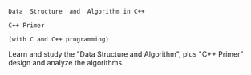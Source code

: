 
    Data  Structure  and  Algorithm in C++
    
    C++ Primer
    
    (with C and C++ programming)


Learn and study the "Data Structure and Algorithm", plus "C++ Primer" design and analyze the algorithms.



